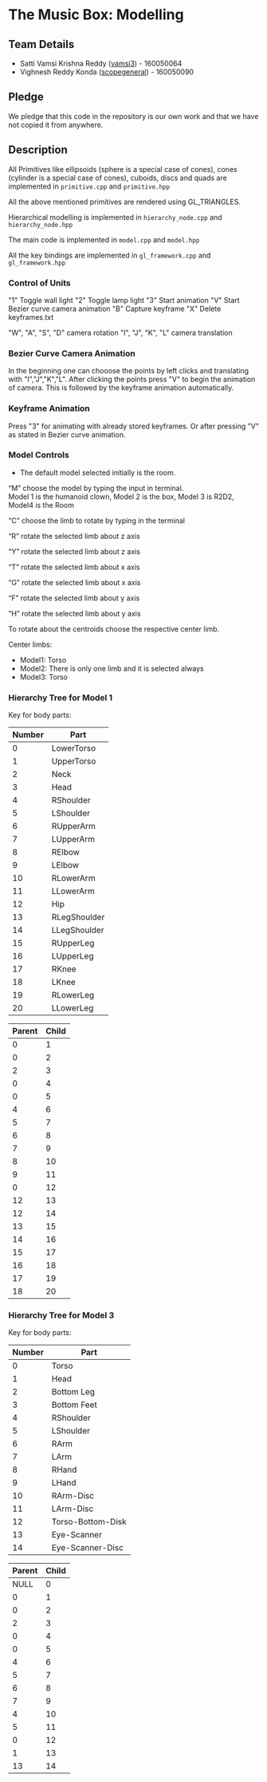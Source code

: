 # The Music Box: Modelling

## Team Details

* Satti Vamsi Krishna Reddy ([vamsi3](https://github.com/vamsi3)) - 160050064
* Vighnesh Reddy Konda ([scopegeneral](https://github.com/scopegeneral)) - 160050090

## Pledge

We pledge that this code in the repository is our own work and that we have not copied it from anywhere.

## Description

All Primitives like ellipsoids (sphere is a special case of cones), cones (cylinder is a special case of cones), cuboids, discs and quads are implemented in `primitive.cpp` and `primitive.hpp`

All the above mentioned primitives are rendered using GL_TRIANGLES.

Hierarchical modelling is implemented in `hierarchy_node.cpp` and `hierarchy_node.hpp`

The main code is implemented in `model.cpp` and `model.hpp`

All the key bindings are implemented in `gl_framework.cpp` and `gl_framework.hpp`



### Control of Units
"1" Toggle wall light
"2" Toggle lamp light
"3" Start animation
"V" Start Bezier curve camera animation
"B" Capture keyframe
"X" Delete keyframes.txt

"W", "A", "S", "D" camera rotation
"I", "J", "K", "L" camera translation



### Bezier Curve Camera Animation

In the beginning one can chooose the points by left clicks and translating with "I","J","K","L". After clicking the points press "V" to begin the animation of camera. This is followed by the keyframe animation automatically.

### Keyframe Animation

Press "3" for animating with already stored keyframes. Or after pressing "V" as stated in Bezier curve animation.


### Model Controls

- The default model selected initially is the room.


“M”	choose the model by typing the input in terminal.	
​	Model 1 is the humanoid clown, Model 2 is the box, Model 3 is R2D2, Model4 is the Room

“C”	choose the limb to rotate by typing in the terminal

“R”	rotate the selected limb about z axis

“Y”	rotate the selected limb about z axis

“T”	rotate the selected limb about x axis

“G” 	rotate the selected limb about x axis

“F” 	rotate the selected limb about y axis

“H” 	rotate the selected limb about y axis
​	

To rotate about the centroids choose the respective center limb.

Center limbs:
 - Model1: Torso
 - Model2: There is only one limb and it is selected always
 - Model3: Torso

### Hierarchy Tree for Model 1


Key for body parts:

| Number | Part |
| ----- | ----- |
| 0 |	LowerTorso |
| 1 |	UpperTorso |
| 2 |	Neck |
| 3 |	Head |
| 4 | 	RShoulder |
| 5 |	LShoulder |
| 6 |	RUpperArm |
| 7 |	LUpperArm |
| 8 |	RElbow |
| 9 |	LElbow |
| 10 |	RLowerArm |
| 11 |	LLowerArm |
| 12 |	Hip |
| 13 |	RLegShoulder |
| 14 |	LLegShoulder |
| 15 |	RUpperLeg |
| 16 |	LUpperLeg |
| 17 |	RKnee |
| 18 |	LKnee |
| 19 |	RLowerLeg |
| 20 |	LLowerLeg |


| Parent | Child |
| ------ | ----- |
| 0 |		1 |
| 0 |		2 |
| 2 |		3 |
| 0 |		4 |
| 0 |		5 |
| 4 |		6 |
| 5 |		7 |
| 6 |		8 |
| 7 |		9 |
| 8 |		10 |
| 9 |		11 |
| 0 |		12 |
| 12 |		13 |
| 12 |		14 |
| 13 |		15 |
| 14 |		16 |
| 15 |		17 |
| 16 |		18 |
| 17 |		19 |
| 18 |		20 |

### Hierarchy Tree for Model 3


Key for body parts:

| Number | Part |
| ----- | ----- |
| 0 |	Torso |
| 1 |	Head |
| 2 |	Bottom Leg |
| 3 |	Bottom Feet |
| 4 | 	RShoulder |
| 5 |	LShoulder |
| 6 |	RArm |
| 7 |	LArm |
| 8 |	RHand |
| 9 |	LHand |
| 10 |	RArm-Disc |
| 11 |	LArm-Disc |
| 12 |	Torso-Bottom-Disk |
| 13 |	Eye-Scanner |
| 14 |	Eye-Scanner-Disc |


| Parent | Child |
| ------ | ----- |
| NULL  | 0 |
| 0  | 1 |
| 0  | 2 |
| 2  | 3 |
| 0  | 4 |
| 0  | 5 |
| 4  | 6 |
| 5  | 7 |
| 6  | 8 |
| 7  | 9 |
| 4  | 10 |
| 5  | 11 |
| 0  | 12 |
| 1  | 13 |
| 13  | 14 |


